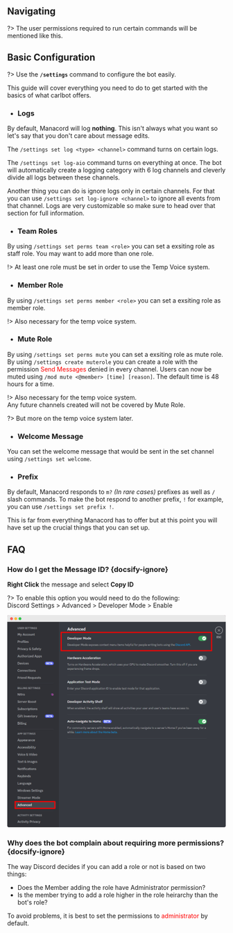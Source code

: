 ## Navigating
?> The user permissions required to run certain commands will be mentioned like <span class="user-permissions">this</span>.                                     


## Basic Configuration
?> Use the **`/settings`** command to configure the bot easily.

This guide will cover everything you need to do to get started with the basics of what carlbot offers.


+ ### Logs
By default, Manacord will log **nothing**. This isn't always what you want so let's say that you don't care about message edits.

The `/settings set log <type> <channel>` command turns on certain logs.

The `/settings set log-aio` command turns on everything at once. The bot will automatically create a logging category with 6 log channels and cleverly divide all logs between these channels.

Another thing you can do is ignore logs only in certain channels. For that you can use `/settings set log-ignore <channel>` to ignore all events from that channel. Logs are very customizable so make sure to head over that section for full information.


+ ### Team Roles
By using `/settings set perms team <role>` you can set a exsiting role as staff role. You may want to add more than one role.

!> At least one role must be set in order to use the Temp Voice system.

+ ### Member Role
By using `/settings set perms member <role>` you can set a exsiting role as member role.

!> Also necessary for the temp voice system.

+ ### Mute Role
By using `/settings set perms mute` you can set a exsiting role as mute role.
By using `/settings create muterole` you can create a role with the permission <span style="color: red;">Send Messages</span> denied in every channel. Users can now be muted using `/mod mute <@member> [time] [reason]`. The default time is 48 hours for a time.

!> Also necessary for the temp voice system.<br>
Any future channels created will not be covered by Mute Role.


?> But more on the temp voice system later.


+ ### Welcome Message
You can set the welcome message that would be sent in the set channel using `/settings set welcome`.


+ ### Prefix
By default, Manacord responds to `m?` *(In rare cases)* prefixes as well as `/` slash commands. To make the bot respond to another prefix, `!` for example, you can use `/settings set prefix !`.


This is far from everything Manacord has to offer but at this point you will have set up the crucial things that you can set up.


## FAQ

### How do I get the Message ID? {docsify-ignore}
**Right Click** the message and select **Copy ID**

?> To enable this option you would need to do the following:<br>
Discord Settings > Advanced > Developer Mode > Enable

![Discord ID](_images/faq_discordid.png ':size=75%')


### Why does the bot complain about requiring more permissions? {docsify-ignore}
The way Discord decides if you can add a role or not is based on two things:
* Does the Member adding the role have Administrator permission?
* Is the member trying to add a role higher in the role heirarchy than the bot's role?

To avoid problems, it is best to set the permissions to <span style="color: red;">administrator</span> by default.
